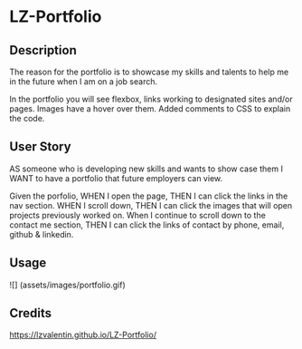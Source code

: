# LZ-Portfolio
## Description

The reason for the portfolio is to showcase my skills and talents to help me in the future when I am on a job search. 

In the portfolio you will see flexbox, links working to designated sites and/or pages. Images have a hover over them. Added comments to CSS to explain the code.

## User Story
AS someone who is developing new skills and wants to show case them 
I WANT to have a portfolio that future employers can view.

Given the porfolio,
WHEN I open the page, THEN I can click the links in the nav section. 
WHEN I scroll down, THEN I can click the images that will open projects previously worked on.
When I continue to scroll down to the contact me section, THEN I can click the links of contact by phone, email, github & linkedin.
## Usage

![] (assets/images/portfolio.gif)


<!-- Background image used on the top of page
![string of lights](/assets/images/lightbulb.jpg);

Images used in work section of portfolio

![b&W City of Seattle](assets/images/140824-0127_SEATTLE_WASHINGTON_large.jpg)

![yellow dots](assets/images/yellow.jpg)

![code blue](assets/images/code_blue.jpg)

![typing on laptop](assets/images/greenprogrammer.jpg)

![screen with code](assets/images/programming-coding.jpg) -->





## Credits 
https://lzvalentin.github.io/LZ-Portfolio/

